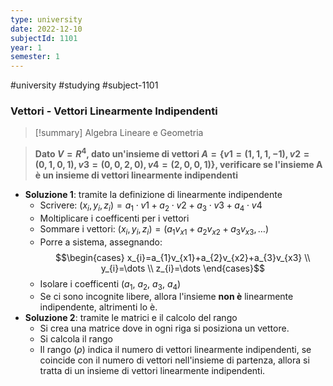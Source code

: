 ```yaml
---
type: university
date: 2022-12-10
subjectId: 1101
year: 1
semester: 1
---
```

#university #studying #subject-1101
### Vettori - Vettori Linearmente Indipendenti
> [!summary] Algebra Lineare e Geometria

> **Dato $V=R^4$, dato un'insieme di vettori $A=\{v1=(1,1,1,-1),v2=(0,1,0,1),v3=(0,0,2,0),v4=(2,0,0,1)\}$, verificare se l'insieme A è un insieme di vettori linearmente indipendenti**

- **Soluzione 1**: tramite la definizione di linearmente indipendente
	- Scrivere: $(x_i,y_i,z_i)=a_{1}\cdot v1 + a_{2}\cdot v2 + a_{3}\cdot v3 + a_{4}\cdot v4$
	- Moltiplicare i coefficenti per i vettori
	- Sommare i vettori: $(x_i,y_i,z_i)=(a_{1}v_{x1}+a_{2}v_{x2}+a_{3}v_{x3}, \dots)$
	- Porre a sistema, assegnando:
	$$\begin{cases}
	x_{i}=a_{1}v_{x1}+a_{2}v_{x2}+a_{3}v_{x3} \\
	y_{i}=\dots \\
	z_{i}=\dots
	\end{cases}$$
	- Isolare i coefficenti ($a_1$, $a_2$, $a_3$, $a_4$)
	- Se ci sono incognite libere, allora l'insieme **non è** linearmente indipendente, altrimenti lo è.
- **Soluzione 2**: tramite le matrici e il calcolo del rango
	- Si crea una matrice dove in ogni riga si posiziona un vettore.
	- Si calcola il rango
	- Il rango ($\rho$) indica il numero di vettori linearmente indipendenti, se coincide con il numero di vettori nell'insieme di partenza, allora si tratta di un insieme di vettori linearmente indipendenti.
